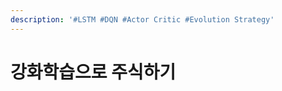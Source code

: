 ```yaml
---
description: '#LSTM #DQN #Actor Critic #Evolution Strategy'
---
```


# 강화학습으로 주식하기



<figure><img src="../../../.gitbook/assets/강화학습으로 주식하기_페이지_01.jpg" alt=""><figcaption></figcaption></figure>

<figure><img src="../../../.gitbook/assets/강화학습으로 주식하기_페이지_02.jpg" alt=""><figcaption></figcaption></figure>

<figure><img src="../../../.gitbook/assets/강화학습으로 주식하기_페이지_03.jpg" alt=""><figcaption></figcaption></figure>

<figure><img src="../../../.gitbook/assets/강화학습으로 주식하기_페이지_04.jpg" alt=""><figcaption></figcaption></figure>

<figure><img src="../../../.gitbook/assets/강화학습으로 주식하기_페이지_05.jpg" alt=""><figcaption></figcaption></figure>

<figure><img src="../../../.gitbook/assets/강화학습으로 주식하기_페이지_06.jpg" alt=""><figcaption></figcaption></figure>

<figure><img src="../../../.gitbook/assets/강화학습으로 주식하기_페이지_07.jpg" alt=""><figcaption></figcaption></figure>

<figure><img src="../../../.gitbook/assets/강화학습으로 주식하기_페이지_08.jpg" alt=""><figcaption></figcaption></figure>

<figure><img src="../../../.gitbook/assets/강화학습으로 주식하기_페이지_09.jpg" alt=""><figcaption></figcaption></figure>

<figure><img src="../../../.gitbook/assets/강화학습으로 주식하기_페이지_10.jpg" alt=""><figcaption></figcaption></figure>

<figure><img src="../../../.gitbook/assets/강화학습으로 주식하기_페이지_11.jpg" alt=""><figcaption></figcaption></figure>

<figure><img src="../../../.gitbook/assets/강화학습으로 주식하기_페이지_12.jpg" alt=""><figcaption></figcaption></figure>

<figure><img src="../../../.gitbook/assets/강화학습으로 주식하기_페이지_13 (1).jpg" alt=""><figcaption></figcaption></figure>

<figure><img src="../../../.gitbook/assets/강화학습으로 주식하기_페이지_14.jpg" alt=""><figcaption></figcaption></figure>

<figure><img src="../../../.gitbook/assets/강화학습으로 주식하기_페이지_15.jpg" alt=""><figcaption></figcaption></figure>

<figure><img src="../../../.gitbook/assets/강화학습으로 주식하기_페이지_16.jpg" alt=""><figcaption></figcaption></figure>

<figure><img src="../../../.gitbook/assets/강화학습으로 주식하기_페이지_17.jpg" alt=""><figcaption></figcaption></figure>

<figure><img src="../../../.gitbook/assets/강화학습으로 주식하기_페이지_18 (1).jpg" alt=""><figcaption></figcaption></figure>

<figure><img src="../../../.gitbook/assets/강화학습으로 주식하기_페이지_19 (1).jpg" alt=""><figcaption></figcaption></figure>

<figure><img src="../../../.gitbook/assets/강화학습으로 주식하기_페이지_20.jpg" alt=""><figcaption></figcaption></figure>

<figure><img src="../../../.gitbook/assets/강화학습으로 주식하기_페이지_21.jpg" alt=""><figcaption></figcaption></figure>

<figure><img src="../../../.gitbook/assets/강화학습으로 주식하기_페이지_22.jpg" alt=""><figcaption></figcaption></figure>

<figure><img src="../../../.gitbook/assets/강화학습으로 주식하기_페이지_23.jpg" alt=""><figcaption></figcaption></figure>

<figure><img src="../../../.gitbook/assets/강화학습으로 주식하기_페이지_24.jpg" alt=""><figcaption></figcaption></figure>

<figure><img src="../../../.gitbook/assets/강화학습으로 주식하기_페이지_25.jpg" alt=""><figcaption></figcaption></figure>

<figure><img src="../../../.gitbook/assets/강화학습으로 주식하기_페이지_26.jpg" alt=""><figcaption></figcaption></figure>

<figure><img src="../../../.gitbook/assets/강화학습으로 주식하기_페이지_27.jpg" alt=""><figcaption></figcaption></figure>

<figure><img src="../../../.gitbook/assets/강화학습으로 주식하기_페이지_28.jpg" alt=""><figcaption></figcaption></figure>

<figure><img src="../../../.gitbook/assets/강화학습으로 주식하기_페이지_29.jpg" alt=""><figcaption></figcaption></figure>

<figure><img src="../../../.gitbook/assets/강화학습으로 주식하기_페이지_30.jpg" alt=""><figcaption></figcaption></figure>

<figure><img src="../../../.gitbook/assets/강화학습으로 주식하기_페이지_31.jpg" alt=""><figcaption></figcaption></figure>

<figure><img src="../../../.gitbook/assets/강화학습으로 주식하기_페이지_32.jpg" alt=""><figcaption></figcaption></figure>

<figure><img src="../../../.gitbook/assets/강화학습으로 주식하기_페이지_33.jpg" alt=""><figcaption></figcaption></figure>

<figure><img src="../../../.gitbook/assets/강화학습으로 주식하기_페이지_34.jpg" alt=""><figcaption></figcaption></figure>

<figure><img src="../../../.gitbook/assets/강화학습으로 주식하기_페이지_35.jpg" alt=""><figcaption></figcaption></figure>

<figure><img src="../../../.gitbook/assets/강화학습으로 주식하기_페이지_36.jpg" alt=""><figcaption></figcaption></figure>

<figure><img src="../../../.gitbook/assets/강화학습으로 주식하기_페이지_37.jpg" alt=""><figcaption></figcaption></figure>

<figure><img src="../../../.gitbook/assets/강화학습으로 주식하기_페이지_38.jpg" alt=""><figcaption></figcaption></figure>

<figure><img src="../../../.gitbook/assets/강화학습으로 주식하기_페이지_39.jpg" alt=""><figcaption></figcaption></figure>

<figure><img src="../../../.gitbook/assets/강화학습으로 주식하기_페이지_40.jpg" alt=""><figcaption></figcaption></figure>

<figure><img src="../../../.gitbook/assets/강화학습으로 주식하기_페이지_41.jpg" alt=""><figcaption></figcaption></figure>

<figure><img src="../../../.gitbook/assets/강화학습으로 주식하기_페이지_42.jpg" alt=""><figcaption></figcaption></figure>

<figure><img src="../../../.gitbook/assets/강화학습으로 주식하기_페이지_43.jpg" alt=""><figcaption></figcaption></figure>

<figure><img src="../../../.gitbook/assets/강화학습으로 주식하기_페이지_44.jpg" alt=""><figcaption></figcaption></figure>

<figure><img src="../../../.gitbook/assets/강화학습으로 주식하기_페이지_45.jpg" alt=""><figcaption></figcaption></figure>

<figure><img src="../../../.gitbook/assets/강화학습으로 주식하기_페이지_46.jpg" alt=""><figcaption></figcaption></figure>

<figure><img src="../../../.gitbook/assets/강화학습으로 주식하기_페이지_47.jpg" alt=""><figcaption></figcaption></figure>

<figure><img src="../../../.gitbook/assets/강화학습으로 주식하기_페이지_48.jpg" alt=""><figcaption></figcaption></figure>
